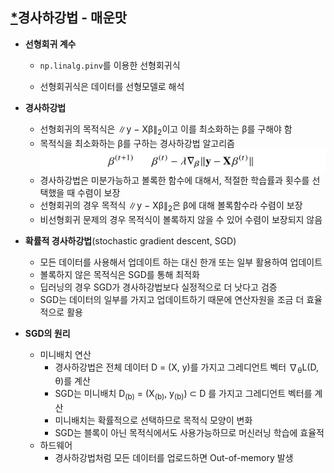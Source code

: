 ## [*](https://github.com/Heruing/AItech/tree/main/Level1/AI_Math_keyword)경사하강법 - 매운맛

- **선형회귀 계수**

  - `np.linalg.pinv`를 이용한 선형회귀식

  - 선형회귀식은 데이터를 선형모델로 해석

    

- **경사하강법**

  - 선형회귀의 목적식은 ∥y − Xβ∥<sub>2</sub>이고 이를 최소화하는 β를 구해야 함
  - 목적식을 최소화하는 β를 구하는 경사하강법 알고리즘
    ![beta_algo](README.assets/beta_algo.PNG)
  - 경사하강법은 미분가능하고 볼록한 함수에 대해서, 적절한 학습률과 횟수를 선택했을 때 수렴이 보장
  - 선형회귀의 경우 목적식 ∥y − Xβ∥<sub>2</sub>은 β에 대해 볼록함수라 수렴이 보장
  - 비선형회귀 문제의 경우 목적식이 볼록하지 않을 수 있어 수렴이 보장되지 않음


- **확률적 경사하강법**(stochastic gradient descent, SGD)
  - 모든 데이터를 사용해서 업데이트 하는 대신 한개 또는 일부 활용하여 업데이트
  - 볼록하지 않은 목적식은 SGD를 통해 최적화
  - 딥러닝의 경우 SGD가 경사하강법보다 실정적으로 더 낫다고 검증
  - SGD는 데이터의 일부를 가지고 업데이트하기 때문에 연산자원을 조금 더 효율적으로 활용
- **SGD의 원리**
  - 미니배치 연산
    - 경사하강법은 전체 데이터 D = (X, y)를 가지고 그레디언트 벡터 ∇<sub>θ</sub>L(D, θ)를 계산
    - SGD는 미니배치 D<sub>(b)</sub> = (X<sub>(b)</sub>, y<sub>(b)</sub>) ⊂ D 를 가지고 그레디언트 벡터를 계산
    - 미니배치는 확률적으로 선택하므로 목적식 모양이 변화
    - SGD는 블록이 아닌 목적식에서도 사용가능하므로 머신러닝 학습에 효율적
  - 하드웨어
    - 경사하강법처럼 모든 데이터를 업로드하면 Out-of-memory 발생
